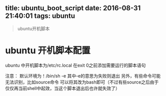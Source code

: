 title: ubuntu_boot_script
date: 2016-08-31 21:40:01
tags: ubuntu
---
>ubuntu开机脚本
<!--more-->

# ubuntu 开机脚本配置

ubuntu 中开机脚本为/etc/rc.local
在exit 0之前添加需要运行的脚本语句

注意：
默认环境为！/bin/sh -e
其中-e的意思为失败则退出
另外，有些命令可能无法识别，比如source命令
可以将其改为bash即可（不过有些source之后由于仅仅再当前shell中起效，当这个脚本退出后也许就失效了）
